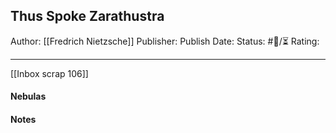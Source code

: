 ## Thus Spoke Zarathustra

Author: [[Fredrich Nietzsche]]
Publisher:
Publish Date:
Status: #💫/⏳ 
Rating:

___

[[Inbox scrap 106]]

#### Nebulas



#### Notes

